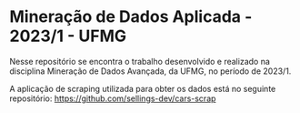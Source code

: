 # Mineração de Dados Aplicada - 2023/1 - UFMG

Nesse repositório se encontra o trabalho desenvolvido e realizado na disciplina Mineração de Dados Avançada, da UFMG, no período de 2023/1.

A aplicação de scraping utilizada para obter os dados está no seguinte repositório: https://github.com/sellings-dev/cars-scrap
